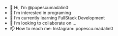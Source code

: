 - 👋 Hi, I’m @popescumadalin0
- 👀 I’m interested in programing
- 🌱 I’m currently learning FullStack Development
- 💞️ I’m looking to collaborate on ...
- 📫 How to reach me: Instagram: popescu.madalin0

<!---
popescumadalin0/popescumadalin0 is a ✨ special ✨ repository because its `README.md` (this file) appears on your GitHub profile.
You can click the Preview link to take a look at your changes.
--->
